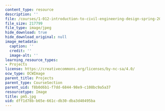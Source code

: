 ```yaml
---
content_type: resource
description: ''
file: /courses/1-012-introduction-to-civil-engineering-design-spring-2002/dff1d78bb65e661cdb30dba3d40495ba_pm5.jpg
file_size: 217799
file_type: image/jpeg
hide_download: true
hide_download_original: null
image_metadata:
  caption: ''
  credit: ''
  image-alt: ''
learning_resource_types:
- Projects
license: https://creativecommons.org/licenses/by-nc-sa/4.0/
ocw_type: OCWImage
parent_title: Projects
parent_type: CourseSection
parent_uid: f8b0d6b1-f7dd-6844-98e9-c108bc9a5a37
resourcetype: Image
title: pm5.jpg
uid: dff1d78b-b65e-661c-db30-dba3d40495ba
---
```

